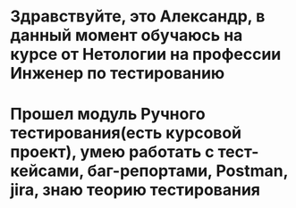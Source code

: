 # Здравствуйте, это Александр, в данный момент обучаюсь на курсе от Нетологии на профессии Инженер по тестированию
# Прошел модуль Ручного тестирования(есть курсовой проект), умею работать с тест-кейсами, баг-репортами, Postman, jira, знаю теорию тестирования